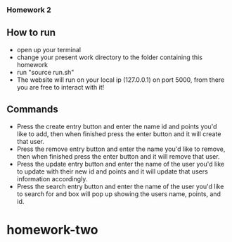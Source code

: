 ### Homework 2

## How to run
- open up your terminal
- change your present work directory to the folder containing this homework
- run "source run.sh"
- The website will run on your local ip (127.0.0.1) on port 5000, from there you are free to interact with it!


## Commands
- Press the create entry button and enter the name id and points you'd like to add, then when finished press the enter button and it will create that user.
- Press the remove entry button and enter the name you'd like to remove, then when finished press the enter button and it will remove that user.
- Press the update entry button and enter the name of the user you'd like to update with their new id and points and it will update that users information accordingly.
- Press the search entry button and enter the name of the user you'd like to search for and box will pop up showing the users name, points, and id.

# homework-two
